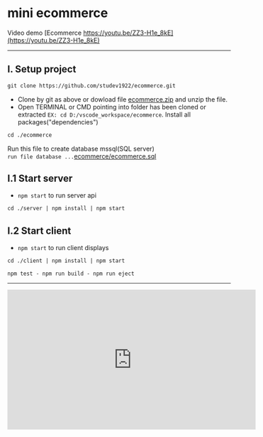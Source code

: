 # mini ecommerce
Video demo [Ecommerce https://youtu.be/ZZ3-H1e_8kE](https://youtu.be/ZZ3-H1e_8kE)
<hr/>

## I. Setup project
```diff
git clone https://github.com/studev1922/ecommerce.git
```
- Clone by git as above or dowload file [ecommerce.zip](../../archive/refs/heads/main.zip) and unzip the file.
- Open TERMINAL or CMD pointing into folder has been cloned or extracted `EX: cd D:/vscode_workspace/ecommerce`. Install all packages("dependencies")
```diff
cd ./ecommerce
```
Run this file to create database mssql(SQL server)<br/>
`run file database ...`[ecommerce/ecommerce.sql](./ecommerce.sql)

## I.1 Start server
- `npm start` to run server api
```diff
cd ./server | npm install | npm start
```
## I.2 Start client
- `npm start` to run client displays
```diff
cd ./client | npm install | npm start
```
`npm test - npm run build - npm run eject`
<hr/>

<div class="video">
  <iframe width="560" height="315" src="https://www.youtube.com/embed/ZZ3-H1e_8kE" title="YouTube video player" frameborder="0" allow="accelerometer; autoplay; clipboard-write; encrypted-media; gyroscope; picture-in-picture; web-share" allowfullscreen></iframe>
</div>
